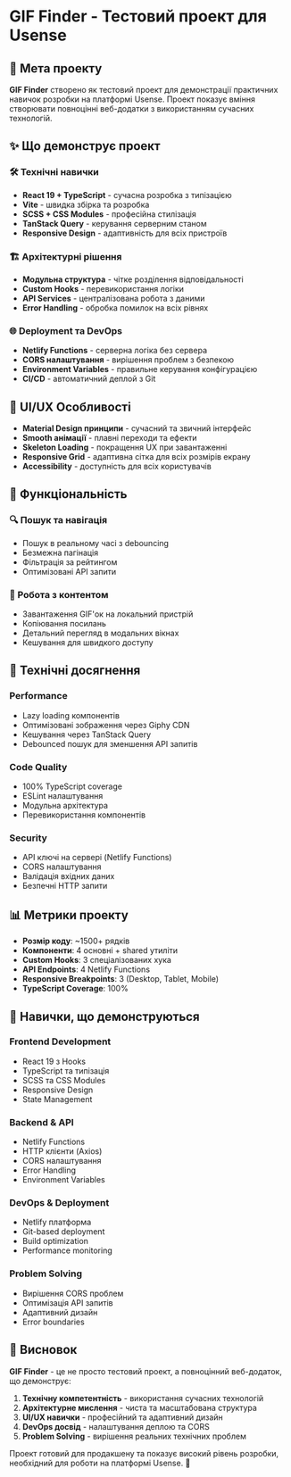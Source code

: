 # GIF Finder - Тестовий проект для Usense

## 🎯 Мета проекту

**GIF Finder** створено як тестовий проект для демонстрації практичних навичок розробки на платформі Usense. Проект показує вміння створювати повноцінні веб-додатки з використанням сучасних технологій.

## ✨ Що демонструє проект

### 🛠 Технічні навички
- **React 19 + TypeScript** - сучасна розробка з типізацією
- **Vite** - швидка збірка та розробка
- **SCSS + CSS Modules** - професійна стилізація
- **TanStack Query** - керування серверним станом
- **Responsive Design** - адаптивність для всіх пристроїв

### 🏗 Архітектурні рішення
- **Модульна структура** - чітке розділення відповідальності
- **Custom Hooks** - перевикористання логіки
- **API Services** - централізована робота з даними
- **Error Handling** - обробка помилок на всіх рівнях

### 🌐 Deployment та DevOps
- **Netlify Functions** - серверна логіка без сервера
- **CORS налаштування** - вирішення проблем з безпекою
- **Environment Variables** - правильне керування конфігурацією
- **CI/CD** - автоматичний деплой з Git

## 🎨 UI/UX Особливості

- **Material Design принципи** - сучасний та звичний інтерфейс
- **Smooth анімації** - плавні переходи та ефекти
- **Skeleton Loading** - покращення UX при завантаженні
- **Responsive Grid** - адаптивна сітка для всіх розмірів екрану
- **Accessibility** - доступність для всіх користувачів

## 📱 Функціональність

### 🔍 Пошук та навігація
- Пошук в реальному часі з debouncing
- Безмежна пагінація
- Фільтрація за рейтингом
- Оптимізовані API запити

### 💾 Робота з контентом
- Завантаження GIF'ок на локальний пристрій
- Копіювання посилань
- Детальний перегляд в модальних вікнах
- Кешування для швидкого доступу

## 🚀 Технічні досягнення

### Performance
- Lazy loading компонентів
- Оптимізовані зображення через Giphy CDN
- Кешування через TanStack Query
- Debounced пошук для зменшення API запитів

### Code Quality
- 100% TypeScript coverage
- ESLint налаштування
- Модульна архітектура
- Перевикористання компонентів

### Security
- API ключі на сервері (Netlify Functions)
- CORS налаштування
- Валідація вхідних даних
- Безпечні HTTP запити

## 📊 Метрики проекту

- **Розмір коду**: ~1500+ рядків
- **Компоненти**: 4 основні + shared утиліти
- **Custom Hooks**: 3 спеціалізованих хука
- **API Endpoints**: 4 Netlify Functions
- **Responsive Breakpoints**: 3 (Desktop, Tablet, Mobile)
- **TypeScript Coverage**: 100%

## 🎯 Навички, що демонструються

### Frontend Development
- React 19 з Hooks
- TypeScript та типізація
- SCSS та CSS Modules
- Responsive Design
- State Management

### Backend & API
- Netlify Functions
- HTTP клієнти (Axios)
- CORS налаштування
- Error Handling
- Environment Variables

### DevOps & Deployment
- Netlify платформа
- Git-based deployment
- Build optimization
- Performance monitoring

### Problem Solving
- Вирішення CORS проблем
- Оптимізація API запитів
- Адаптивний дизайн
- Error boundaries

## 🌟 Висновок

**GIF Finder** - це не просто тестовий проект, а повноцінний веб-додаток, що демонструє:

1. **Технічну компетентність** - використання сучасних технологій
2. **Архітектурне мислення** - чиста та масштабована структура
3. **UI/UX навички** - професійний та адаптивний дизайн
4. **DevOps досвід** - налаштування деплою та CORS
5. **Problem Solving** - вирішення реальних технічних проблем

Проект готовий для продакшену та показує високий рівень розробки, необхідний для роботи на платформі Usense. 🚀
